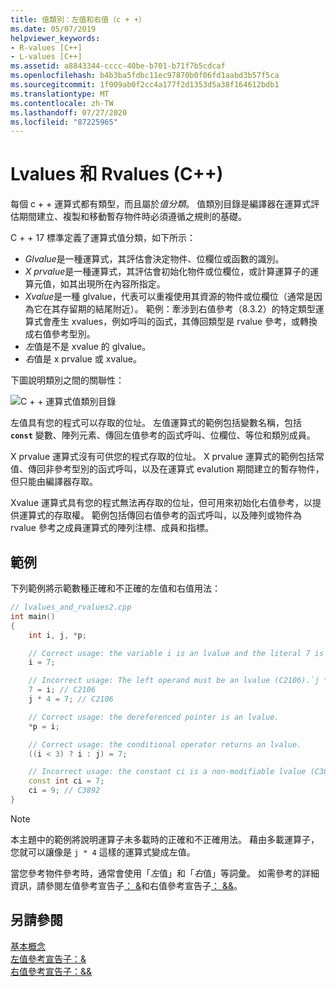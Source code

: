 ```yaml
---
title: 值類別：左值和右值（c + +）
ms.date: 05/07/2019
helpviewer_keywords:
- R-values [C++]
- L-values [C++]
ms.assetid: a8843344-cccc-40be-b701-b71f7b5cdcaf
ms.openlocfilehash: b4b3ba5fdbc11ec97870b0f06fd1aabd3b57f5ca
ms.sourcegitcommit: 1f009ab0f2cc4a177f2d1353d5a38f164612bdb1
ms.translationtype: MT
ms.contentlocale: zh-TW
ms.lasthandoff: 07/27/2020
ms.locfileid: "87225965"
---
```

# <a name="lvalues-and-rvalues-c"></a>Lvalues 和 Rvalues (C++)

每個 c + + 運算式都有類型，而且屬於*值分類*。 值類別目錄是編譯器在運算式評估期間建立、複製和移動暫存物件時必須遵循之規則的基礎。

C + + 17 標準定義了運算式值分類，如下所示：

- *Glvalue*是一種運算式，其評估會決定物件、位欄位或函數的識別。
- *X prvalue*是一種運算式，其評估會初始化物件或位欄位，或計算運算子的運算元值，如其出現所在內容所指定。
- *Xvalue*是一種 glvalue，代表可以重複使用其資源的物件或位欄位（通常是因為它在其存留期的結尾附近）。 範例：牽涉到右值參考（8.3.2）的特定類型運算式會產生 xvalues，例如呼叫的函式，其傳回類型是 rvalue 參考，或轉換成右值參考型別。
- *左*值是不是 xvalue 的 glvalue。
- *右*值是 x prvalue 或 xvalue。

下圖說明類別之間的關聯性：

![C + + 運算式值類別目錄](media/value_categories.png "C + + 運算式值類別目錄")

左值具有您的程式可以存取的位址。 左值運算式的範例包括變數名稱，包括 **`const`** 變數、陣列元素、傳回左值參考的函式呼叫、位欄位、等位和類別成員。

X prvalue 運算式沒有可供您的程式存取的位址。 X prvalue 運算式的範例包括常值、傳回非參考型別的函式呼叫，以及在運算式 evalution 期間建立的暫存物件，但只能由編譯器存取。

Xvalue 運算式具有您的程式無法再存取的位址，但可用來初始化右值參考，以提供運算式的存取權。 範例包括傳回右值參考的函式呼叫，以及陣列或物件為 rvalue 參考之成員運算式的陣列注標、成員和指標。

## <a name="example"></a>範例

下列範例將示範數種正確和不正確的左值和右值用法：

```cpp
// lvalues_and_rvalues2.cpp
int main()
{
    int i, j, *p;

    // Correct usage: the variable i is an lvalue and the literal 7 is a prvalue.
    i = 7;

    // Incorrect usage: The left operand must be an lvalue (C2106).`j * 4` is a prvalue.
    7 = i; // C2106
    j * 4 = 7; // C2106

    // Correct usage: the dereferenced pointer is an lvalue.
    *p = i;

    // Correct usage: the conditional operator returns an lvalue.
    ((i < 3) ? i : j) = 7;

    // Incorrect usage: the constant ci is a non-modifiable lvalue (C3892).
    const int ci = 7;
    ci = 9; // C3892
}
```

> [!NOTE]
> 本主題中的範例將說明運算子未多載時的正確和不正確用法。 藉由多載運算子，您就可以讓像是 `j * 4` 這樣的運算式變成左值。

當您參考物件參考時，通常會使用「*左*值」和「*右*值」等詞彙。 如需參考的詳細資訊，請參閱左值參考宣告子[： &](../cpp/lvalue-reference-declarator-amp.md)和右值參考宣告子[：  &&](../cpp/rvalue-reference-declarator-amp-amp.md)。

## <a name="see-also"></a>另請參閱

[基本概念](../cpp/basic-concepts-cpp.md)<br/>
[左值參考宣告子：&](../cpp/lvalue-reference-declarator-amp.md)<br/>
[右值參考宣告子：&&](../cpp/rvalue-reference-declarator-amp-amp.md)
